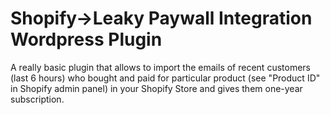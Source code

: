 Shopify->Leaky Paywall Integration Wordpress Plugin
==================================================

A really basic plugin that allows to import the emails of recent customers (last 6 hours) who bought and paid for particular product (see "Product ID" in Shopify admin panel) in your Shopify Store and gives them one-year subscription.
